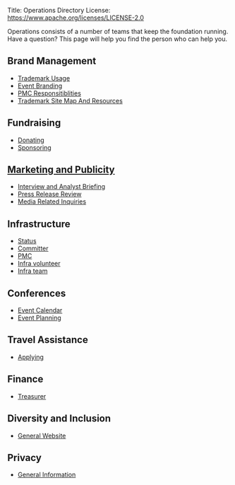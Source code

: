Title: Operations Directory
License: https://www.apache.org/licenses/LICENSE-2.0



Operations consists of a number of teams that keep the foundation running.
Have a question?  This page will help you find the person who can help you.

## Brand Management

- [Trademark Usage](/foundation/marks/)
- [Event Branding](/foundation/marks/events.html)
- [PMC Responsitiblities](/foundation/marks/responsibility)
- [Trademark Site Map And Resources](/foundation/marks/resources)

## Fundraising

- [Donating](/foundation/contributing.html)
- [Sponsoring](/foundation/sponsorship.html)

## [Marketing and Publicity](/press/)

- [Interview and Analyst Briefing](/press/#interviews)
- [Press Release Review](/press/#releases)
- [Media Related Inquiries](/press/#contact)

## Infrastructure

- [Status](http://status.apache.org/)
- [Committer](https://reference.apache.org/committer/start)
- [PMC](https://reference.apache.org/pmc/start)
- [Infra volunteer](/dev/infra-volunteer)
- [Infra team](https://reference.apache.org/infra/start)

## Conferences

- [Event Calendar](http://community.apache.org/calendars/)
- [Event Planning](/foundation/conferences.html)

## Travel Assistance

- [Applying](/travel/#applying)

## Finance

- [Treasurer](https://treasurer.apache.org)

## Diversity and Inclusion

- [General Website](https://diversity.apache.org/)

## Privacy

- [General Information](https://privacy.apache.org/)
